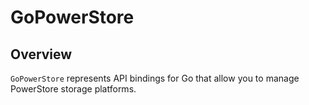 # GoPowerStore

## Overview
```GoPowerStore``` represents API bindings for Go that allow you to manage PowerStore storage platforms.  


